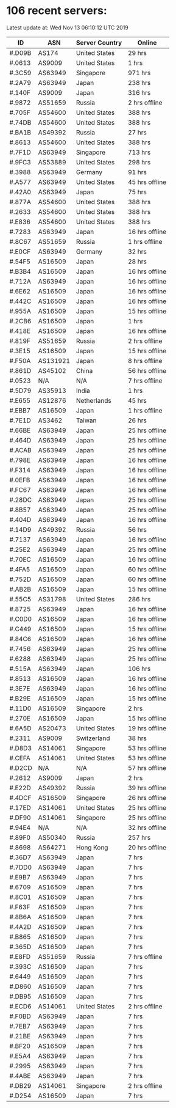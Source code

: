 # 106 recent servers:

Latest update at: Wed Nov 13 06:10:12 UTC 2019

| ID | ASN | Server Country | Online |
| -- | --- | -------------- | ------ |
| #.D09B | AS174 | United States | 29 hrs |
| #.0613 | AS9009 | United States | 1 hrs |
| #.3C59 | AS63949 | Singapore | 971 hrs |
| #.2A79 | AS63949 | Japan | 238 hrs |
| #.140F | AS9009 | Japan | 316 hrs |
| #.9872 | AS51659 | Russia | 2 hrs offline |
| #.705F | AS54600 | United States | 388 hrs |
| #.74DB | AS54600 | United States | 388 hrs |
| #.BA1B | AS49392 | Russia | 27 hrs |
| #.8613 | AS54600 | United States | 388 hrs |
| #.7F1D | AS63949 | Singapore | 713 hrs |
| #.9FC3 | AS53889 | United States | 298 hrs |
| #.3988 | AS63949 | Germany | 91 hrs |
| #.A577 | AS63949 | United States | 45 hrs offline |
| #.42A0 | AS63949 | Japan | 75 hrs |
| #.877A | AS54600 | United States | 388 hrs |
| #.2633 | AS54600 | United States | 388 hrs |
| #.E836 | AS54600 | United States | 388 hrs |
| #.7283 | AS63949 | Japan | 16 hrs offline |
| #.8C67 | AS51659 | Russia | 1 hrs offline |
| #.E0CF | AS63949 | Germany | 32 hrs |
| #.54F5 | AS16509 | Japan | 28 hrs |
| #.B3B4 | AS16509 | Japan | 16 hrs offline |
| #.712A | AS63949 | Japan | 16 hrs offline |
| #.6E62 | AS16509 | Japan | 16 hrs offline |
| #.442C | AS16509 | Japan | 16 hrs offline |
| #.955A | AS16509 | Japan | 15 hrs offline |
| #.2CB6 | AS16509 | Japan | 1 hrs |
| #.418E | AS16509 | Japan | 16 hrs offline |
| #.819F | AS51659 | Russia | 2 hrs offline |
| #.3E15 | AS16509 | Japan | 15 hrs offline |
| #.F50A | AS131921 | Japan | 8 hrs offline |
| #.861D | AS45102 | China | 56 hrs offline |
| #.0523 | N/A | N/A | 7 hrs offline |
| #.5D79 | AS35913 | India | 1 hrs |
| #.E655 | AS12876 | Netherlands | 45 hrs |
| #.EBB7 | AS16509 | Japan | 1 hrs offline |
| #.7E1D | AS3462 | Taiwan | 26 hrs |
| #.66BE | AS63949 | Japan | 25 hrs offline |
| #.464D | AS63949 | Japan | 25 hrs offline |
| #.ACAB | AS63949 | Japan | 25 hrs offline |
| #.798E | AS63949 | Japan | 16 hrs offline |
| #.F314 | AS63949 | Japan | 16 hrs offline |
| #.0EFB | AS63949 | Japan | 16 hrs offline |
| #.FC67 | AS63949 | Japan | 16 hrs offline |
| #.28DC | AS63949 | Japan | 25 hrs offline |
| #.8B57 | AS63949 | Japan | 25 hrs offline |
| #.404D | AS63949 | Japan | 16 hrs offline |
| #.14D9 | AS49392 | Russia | 56 hrs |
| #.7137 | AS63949 | Japan | 16 hrs offline |
| #.25E2 | AS63949 | Japan | 25 hrs offline |
| #.70EC | AS16509 | Japan | 16 hrs offline |
| #.4FA5 | AS16509 | Japan | 60 hrs offline |
| #.752D | AS16509 | Japan | 60 hrs offline |
| #.AB2B | AS16509 | Japan | 15 hrs offline |
| #.55C5 | AS31798 | United States | 286 hrs |
| #.8725 | AS63949 | Japan | 16 hrs offline |
| #.C0D0 | AS16509 | Japan | 16 hrs offline |
| #.C449 | AS16509 | Japan | 15 hrs offline |
| #.84C6 | AS16509 | Japan | 16 hrs offline |
| #.7456 | AS63949 | Japan | 25 hrs offline |
| #.6288 | AS63949 | Japan | 25 hrs offline |
| #.515A | AS63949 | Japan | 106 hrs |
| #.8513 | AS16509 | Japan | 16 hrs offline |
| #.3E7E | AS63949 | Japan | 16 hrs offline |
| #.B29E | AS16509 | Japan | 15 hrs offline |
| #.11D0 | AS16509 | Singapore | 2 hrs |
| #.270E | AS16509 | Japan | 15 hrs offline |
| #.6A5D | AS20473 | United States | 19 hrs offline |
| #.2311 | AS9009 | Switzerland | 38 hrs |
| #.D8D3 | AS14061 | Singapore | 53 hrs offline |
| #.CEFA | AS14061 | United States | 53 hrs offline |
| #.D2CD | N/A | N/A | 57 hrs offline |
| #.2612 | AS9009 | Japan | 2 hrs |
| #.E22D | AS49392 | Russia | 39 hrs offline |
| #.4DCF | AS16509 | Singapore | 26 hrs offline |
| #.17ED | AS14061 | United States | 25 hrs offline |
| #.DF90 | AS14061 | Singapore | 25 hrs offline |
| #.94E4 | N/A | N/A | 32 hrs offline |
| #.89F0 | AS50340 | Russia | 257 hrs |
| #.8698 | AS64271 | Hong Kong | 20 hrs offline |
| #.36D7 | AS63949 | Japan | 7 hrs |
| #.7DD0 | AS63949 | Japan | 7 hrs |
| #.E9B7 | AS63949 | Japan | 7 hrs |
| #.6709 | AS16509 | Japan | 7 hrs |
| #.8C01 | AS16509 | Japan | 7 hrs |
| #.F63F | AS16509 | Japan | 7 hrs |
| #.8B6A | AS16509 | Japan | 7 hrs |
| #.4A2D | AS16509 | Japan | 7 hrs |
| #.B865 | AS16509 | Japan | 7 hrs |
| #.365D | AS16509 | Japan | 7 hrs |
| #.E8FD | AS51659 | Russia | 7 hrs offline |
| #.393C | AS16509 | Japan | 7 hrs |
| #.6449 | AS16509 | Japan | 7 hrs |
| #.D860 | AS16509 | Japan | 7 hrs |
| #.DB95 | AS16509 | Japan | 7 hrs |
| #.ECD6 | AS14061 | United States | 2 hrs offline |
| #.F0BD | AS63949 | Japan | 7 hrs |
| #.7EB7 | AS63949 | Japan | 7 hrs |
| #.21BE | AS63949 | Japan | 7 hrs |
| #.BF20 | AS16509 | Japan | 7 hrs |
| #.E5A4 | AS63949 | Japan | 7 hrs |
| #.2995 | AS63949 | Japan | 7 hrs |
| #.4ABE | AS63949 | Japan | 7 hrs |
| #.DB29 | AS14061 | Singapore | 2 hrs offline |
| #.D254 | AS16509 | Japan | 7 hrs |

